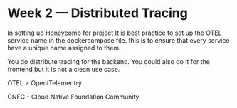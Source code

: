 # Week 2 — Distributed Tracing

In setting up Honeycomp for project
It is best practice to set up the OTEL service name in the dockercompose file. this is to ensure that every service have a unique name assigned to them.

You do distribute tracing for the backend.
You could also do it for the frontend but it is not a clean use case.

OTEL > OpentTelementry

CNFC - Cloud Native Foundation Community